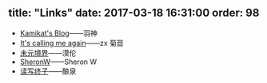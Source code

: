 title: "Links"
date:  2017-03-18 16:31:00
order: 98
---
 - [Kamikat's Blog](https://banana.moe/)——羽神
 - [It's calling me again](http://libzx.so/)——zx 菊苣
 - [未元境界](https://molun.net/)——漠伦
 - [SheronW](https://sheronw.github.io/)——Sheron W
 - [读写终子](https://ioover.net/)——酿泉

